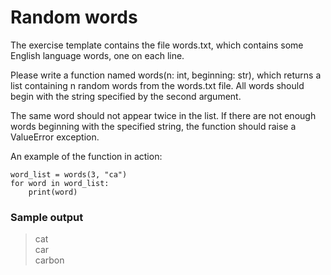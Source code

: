 # Random words

The exercise template contains the file words.txt, which contains some English language words, one on each line.

Please write a function named words(n: int, beginning: str), which returns a list containing n random words from the words.txt file. All words should begin with the string specified by the second argument.

The same word should not appear twice in the list. If there are not enough words beginning with the specified string, the function should raise a ValueError exception.

An example of the function in action:

```
word_list = words(3, "ca")
for word in word_list:
    print(word)
```

### Sample output

>cat <br>
>car <br>
>carbon <br>
